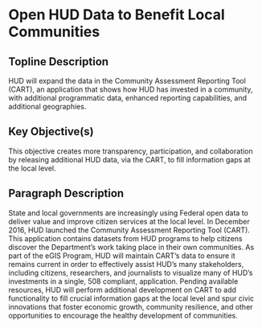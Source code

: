 # Open HUD Data to Benefit Local Communities
 
## Topline Description 
HUD will expand the data in the Community Assessment Reporting Tool (CART), an application that shows how HUD has invested in a community, with additional programmatic data, enhanced reporting capabilities, and additional geographies.

## Key Objective(s) 
This objective creates more transparency, participation, and collaboration by releasing additional HUD data, via the CART, to fill information gaps at the local level.

## Paragraph Description 
State and local governments are increasingly using Federal open data to deliver value and improve citizen services at the local level. In December 2016, HUD launched the Community Assessment Reporting Tool (CART).  This application contains datasets from HUD programs to help citizens discover the Department’s work taking place in their own communities. As part of the eGIS Program, HUD will maintain CART’s data to ensure it remains current in order to effectively assist HUD’s many stakeholders, including citizens, researchers, and journalists to visualize many of HUD’s investments in a single, 508 compliant, application.  Pending available resources, HUD will perform additional development on CART to add functionality to fill crucial information gaps at the local level and spur civic innovations that foster economic growth, community resilience, and other opportunities to encourage the healthy development of communities.
